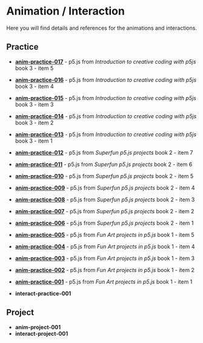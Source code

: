 # Animation / Interaction

Here you will find details and references for the animations and interactions.

## Practice

- [**anim-practice-017**](processing/anim-practice-017.md) - p5.js from _Introduction to creative coding with p5js_ book 3 - item 5
- [**anim-practice-016**](processing/anim-practice-016.md) - p5.js from _Introduction to creative coding with p5js_ book 3 - item 4
- [**anim-practice-015**](processing/anim-practice-015.md) - p5.js from _Introduction to creative coding with p5js_ book 3 - item 3
- [**anim-practice-014**](processing/anim-practice-014.md) - p5.js from _Introduction to creative coding with p5js_ book 3 - item 2
- [**anim-practice-013**](processing/anim-practice-013.md) - p5.js from _Introduction to creative coding with p5js_ book 3 - item 1

- [**anim-practice-012**](processing/anim-practice-012.md) - p5.js from _Superfun p5.js projects_ book 2 - item 7
- [**anim-practice-011**](processing/anim-practice-011.md) - p5.js from _Superfun p5.js projects_ book 2 - item 6
- [**anim-practice-010**](processing/anim-practice-010.md) - p5.js from _Superfun p5.js projects_ book 2 - item 5
- [**anim-practice-009**](processing/anim-practice-009.md) - p5.js from _Superfun p5.js projects_ book 2 - item 4
- [**anim-practice-008**](processing/anim-practice-008.md) - p5.js from _Superfun p5.js projects_ book 2 - item 3
- [**anim-practice-007**](processing/anim-practice-007.md) - p5.js from _Superfun p5.js projects_ book 2 - item 2
- [**anim-practice-006**](processing/anim-practice-006.md) - p5.js from _Superfun p5.js projects_ book 2 - item 1

- [**anim-practice-005**](processing/anim-practice-005.md) - p5.js from _Fun Art projects in p5.js_ book 1 - item 5
- [**anim-practice-004**](processing/anim-practice-004.md) - p5.js from _Fun Art projects in p5.js_ book 1 - item 4
- [**anim-practice-003**](processing/anim-practice-003.md) - p5.js from _Fun Art projects in p5.js_ book 1 - item 3
- [**anim-practice-002**](processing/anim-practice-002.md) - p5.js from _Fun Art projects in p5.js_ book 1 - item 2
- [**anim-practice-001**](processing/anim-practice-001.md) - p5.js from _Fun Art projects in p5.js_ book 1 - item 1



  








- **interact-practice-001** 

## Project

- **anim-project-001** 
- **interact-project-001** 